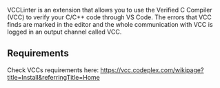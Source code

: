 VCCLinter is an extension that allows you to use the Verified C Compiler (VCC) to verify your C/C++ code through VS Code. 
The errors that VCC finds are marked in the editor and the whole communication with VCC is logged in an output channel called VCC.

## Requirements
 
Check VCCs requirements here:
https://vcc.codeplex.com/wikipage?title=Install&referringTitle=Home